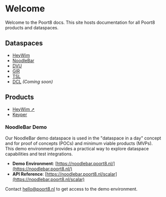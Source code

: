 # Welcome

Welcome to the Poort8 docs. This site hosts documentation for all Poort8 products and dataspaces.

## Dataspaces
- [HeyWim](heywim/)
- [NoodleBar](noodlebar/)
- [DVU](dvu/)
- [GIR](gir/)
- [TSL](tsl/)
- [DCL](#) *(Coming soon)*


## Products
- [HeyWim ➚](https://www.heywim.nl/)
- [Keyper](keyper/)

### NoodleBar Demo

Our NoodleBar demo dataspace is used in the "dataspace in a day" concept and for proof of concepts (POCs) and minimum viable products (MVPs). This demo environment provides a practical way to explore dataspace capabilities and test integrations.

- **Demo Environment**: [https://noodlebar.poort8.nl/](https://noodlebar.poort8.nl/)
- **API Reference**: [https://noodlebar.poort8.nl/scalar](https://noodlebar.poort8.nl/scalar)

Contact [hello@poort8.nl](mailto:hello@poort8.nl) to get access to the demo environment.

